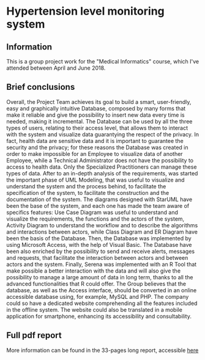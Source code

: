 # Hypertension level monitoring system

## Information
This is a group project work for the "Medical Informatics" course, which I've attended between April and June 2018. 

## Brief conclusions
Overall, the Project Team achieves its goal to build a smart, user-friendly, easy and graphically intuitive Database, composed by many forms that make it reliable and give the possibility to insert new data every time is needed, making it incremental. The Database can be used by all the three types of users, relating to their access level, that allows them to
interact with the system and visualize data guarantying the respect of the privacy. In fact, health data are sensitive data and it is important to guarantee the security and the privacy; for these reasons the Database was created in order to make impossible for an Employee to visualize data of another Employee, while a Technical Administrator does not have the possibility to access to health data. Only the Specialized Practitioners can manage these types of data. After to an in-depth analysis of the requirements, was started the important phase of UML Modeling, that was useful to visualize and understand the system and the process behind, to facilitate the specification of the system, to facilitate the construction and the documentation of the system. The diagrams designed with StarUML have been the base of the system, and each one has made the team aware of specifics features: Use Case Diagram was useful to understand and visualize the requirements, the functions and the actors of the system, Activity Diagram to understand the workflow and to describe the algorithms and interactions between actors, while Class Diagram and ER Diagram have been the basis of the Database. Then, the Database was implemented by using Microsoft Access, with the help of Visual Basic. The Database have been also enriched by the possibility to send and receive alerts, messages and requests, that facilitate the interaction between actors and between  actors and the system. Finally, Serena was implemented with an R Tool that make possible a better interaction with the data and will also give the possibility to manage a large amount of data in long term, thanks to all the advanced functionalities that R could offer. The Group believes that the database, as well as the Access interface, should be converted in an online accessible database using, for example, MySQL and PHP. The company could so have a dedicated website comprehending all the features included in the offline system. The website could also be translated in a mobile application for smartphone, enhancing its accessibility and consultability.

## Full pdf report
More information can be found in the 33-pages long report, accessible [here](../Serena/report.pdf)
